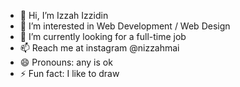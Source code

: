 - 👋 Hi, I’m Izzah Izzidin
- 👀 I’m interested in Web Development / Web Design
- 🌱 I’m currently looking for a full-time job
- 📫 Reach me at instagram @nizzahmai
- 😄 Pronouns: any is ok
- ⚡ Fun fact: I like to draw

<!---
izzahizzidin/izzahizzidin is a ✨ special ✨ repository because its `README.md` (this file) appears on your GitHub profile.
You can click the Preview link to take a look at your changes.
--->
